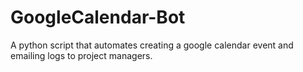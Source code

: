 # GoogleCalendar-Bot

A python script that automates creating a google calendar event and emailing logs to project managers.
